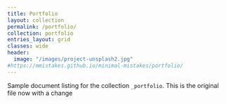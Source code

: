 ```yaml
---
title: Portfolio
layout: collection
permalink: /portfolio/
collection: portfolio
entries_layout: grid
classes: wide
header:
  image: "/images/project-unsplash2.jpg"
#https://mmistakes.github.io/minimal-mistakes/portfolio/
---
```


Sample document listing for the collection `_portfolio`. This is the original file now with a change

